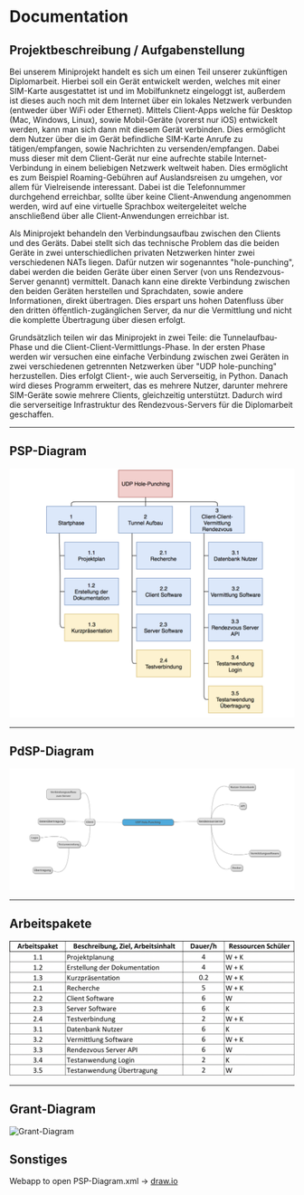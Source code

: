 # Documentation

## Projektbeschreibung / Aufgabenstellung

Bei unserem Miniprojekt handelt es sich um einen Teil unserer zukünftigen Diplomarbeit. Hierbei soll ein Gerät entwickelt werden, welches mit einer SIM-Karte ausgestattet ist und im Mobilfunknetz eingeloggt ist, außerdem ist dieses auch noch mit dem Internet über ein lokales Netzwerk verbunden (entweder über WiFi oder Ethernet). Mittels Client-Apps welche für Desktop (Mac, Windows, Linux), sowie Mobil-Geräte (vorerst nur iOS) entwickelt werden, kann man sich dann mit diesem Gerät verbinden. Dies ermöglicht dem Nutzer über die im Gerät befindliche SIM-Karte Anrufe zu tätigen/empfangen, sowie Nachrichten zu versenden/empfangen. Dabei muss dieser mit dem Client-Gerät nur eine aufrechte stabile Internet-Verbindung in einem beliebigen Netzwerk weltweit haben. Dies ermöglicht es zum Beispiel Roaming-Gebühren auf Auslandsreisen zu umgehen, vor allem für Vielreisende interessant. Dabei ist die Telefonnummer durchgehend erreichbar, sollte über keine Client-Anwendung angenommen werden, wird auf eine virtuelle Sprachbox weitergeleitet welche anschließend über alle Client-Anwendungen erreichbar ist.

Als Miniprojekt behandeln den Verbindungsaufbau zwischen den Clients und des Geräts. Dabei stellt sich das technische Problem das die beiden Geräte in zwei unterschiedlichen privaten Netzwerken hinter zwei verschiedenen NATs liegen. Dafür nutzen wir sogenanntes "hole-punching", dabei werden die beiden Geräte über einen Server (von uns Rendezvous-Server genannt) vermittelt. Danach kann eine direkte Verbindung zwischen den beiden Geräten herstellen und Sprachdaten, sowie andere Informationen, direkt übertragen. Dies erspart uns hohen Datenfluss über den dritten öffentlich-zugänglichen Server, da nur die Vermittlung und nicht die komplette Übertragung über diesen erfolgt.

Grundsätzlich teilen wir das Miniprojekt in zwei Teile: die Tunnelaufbau-Phase und die Client-Client-Vermittlungs-Phase. In der ersten Phase werden wir versuchen eine einfache Verbindung zwischen zwei Geräten in zwei verschiedenen getrennten Netzwerken über "UDP hole-punching" herzustellen. Dies erfolgt Client-, wie auch Serverseitig, in Python. Danach wird dieses Programm erweitert, das es mehrere Nutzer, darunter mehrere SIM-Geräte sowie mehrere Clients, gleichzeitig unterstützt. Dadurch wird die serverseitige Infrastruktur des Rendezvous-Servers für die Diplomarbeit geschaffen.

___

## PSP-Diagram
![PSP-Diagram](PSP.png)

___

## PdSP-Diagram
![PdSP-Diagram](PdSP.png)

___

## Arbeitspakete
![Arbeitspakete](Arbeitspakete.png)

___

## Grant-Diagram
![Grant-Diagram](GANTT-Diagramm.png)


## Sonstiges

Webapp to open PSP-Diagram.xml -> [draw.io](https://www.draw.io/ "draw.io")
